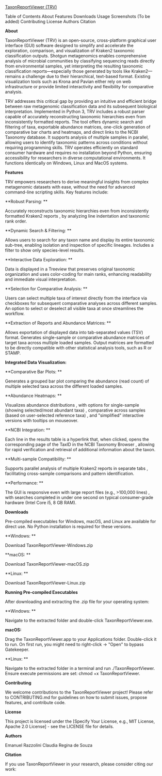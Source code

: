 [TaxonReportViewer (TRV)](https://github.com/erazzolini/taxonreportviewer/blob/main/trv.png)

Table of Contents
About
Features
Downloads
Usage
Screenshots (To be added)
Contributing
License
Authors
Citation


**About**

TaxonReportViewer (TRV) is an open-source, cross-platform graphical user interface (GUI) software designed to simplify and accelerate the exploration, comparison, and visualization of Kraken2 taxonomic classification outputs. Shotgun metagenomics enables comprehensive analysis of microbial communities by classifying sequencing reads directly from environmental samples, yet interpreting the resulting taxonomic classification reports—especially those generated by tools like Kraken2—remains a challenge due to their hierarchical, text-based format. Existing visualization tools such as Krona and Pavian either rely on web infrastructure or provide limited interactivity and flexibility for comparative analysis.


TRV addresses this critical gap by providing an intuitive and efficient bridge between raw metagenomic classification data and its subsequent biological interpretation. Implemented in Python 3, TRV includes a robust parser capable of accurately reconstructing taxonomic hierarchies even from inconsistently formatted reports. The tool offers dynamic search and filtering of taxa, exportable abundance matrices, one-click generation of comparative bar charts and heatmaps, and direct links to the NCBI Taxonomy database. It supports analysis of multiple samples in parallel, allowing users to identify taxonomic patterns across conditions without requiring programming skills. TRV operates efficiently on standard consumer hardware and requires no installation beyond Python, ensuring accessibility for researchers in diverse computational environments. It functions identically on Windows, Linux and MacOS systems.





**Features**

  TRV empowers researchers to derive meaningful insights from complex metagenomic datasets with ease, without the need for advanced command-line scripting skills. Key features include:

**Robust Parsing: **

  Accurately reconstructs taxonomic hierarchies even from inconsistently formatted Kraken2 reports , by analyzing line indentation and taxonomic rank order.

**Dynamic Search & Filtering: **

  Allows users to search for any taxon name and display its entire taxonomic sub-tree, enabling isolation and inspection of specific lineages. Includes a filter to show only species-level results.

**Interactive Data Exploration: **

  Data is displayed in a Treeview that preserves original taxonomic organization and uses color-coding for main ranks, enhancing readability and immediate visual interpretation.

**Selection for Comparative Analysis: **
	
  Users can select multiple taxa of interest directly from the interface via checkboxes for subsequent comparative analyses across different samples. An option to select or deselect all visible taxa at once streamlines the workflow.

**Extraction of Reports and Abundance Matrices: **

  Allows exportation of displayed data into tab-separated values (TSV) format. Generates single-sample or comparative abundance matrices of target taxa across multiple loaded samples. Output matrices are formatted to be directly compatible with other statistical analysis 		tools, such as R or STAMP.


**Integrated Data Visualization:**


**Comparative Bar Plots: **

  Generates a grouped bar plot comparing the abundance (read count) of multiple selected taxa across the different loaded samples.

**Abundance Heatmaps: **

  Visualizes abundance distributions , with options for single-sample (showing selected/most abundant taxa) , comparative across samples (based on user-selected reference taxa) , and "simplified" interactive versions with tooltips on mouseover.

**NCBI Integration: **

  Each line in the results table is a hyperlink that, when clicked, opens the corresponding page of the TaxID in the NCBI Taxonomy Browser , allowing for rapid verification and retrieval of additional information about the taxon.

**Multi-sample Compatibility: **

  Supports parallel analysis of multiple Kraken2 reports in separate tabs , facilitating cross-sample comparisons and pattern identification.




**Performance: **

  The GUI is responsive even with large report files (e.g., >100,000 lines) , with searches completed in under one second on typical consumer-grade hardware (Intel Core i5, 8 GB RAM).

**Downloads**

  Pre-compiled executables for Windows, macOS, and Linux are available for direct use. No Python installation is required for these versions.

**Windows: **

  Download TaxonReportViewer-Windows.zip

**macOS: **

  Download TaxonReportViewer-macOS.zip

**Linux: **

  Download TaxonReportViewer-Linux.zip


**Running Pre-compiled Executables**

  After downloading and extracting the .zip file for your operating system:

**Windows: **

  Navigate to the extracted folder and double-click TaxonReportViewer.exe.


**macOS:**

  Drag the TaxonReportViewer.app to your Applications folder. Double-click it to run. On first run, you might need to right-click -> "Open" to bypass Gatekeeper.


**Linux: **

  Navigate to the extracted folder in a terminal and run ./TaxonReportViewer. Ensure execute permissions are set: chmod +x TaxonReportViewer.


**Contributing**

  We welcome contributions to the TaxonReportViewer project! Please refer to CONTRIBUTING.md for guidelines on how to submit issues, propose features, and contribute code.

**License**

  This project is licensed under the [Specify Your License, e.g., MIT License, Apache 2.0 License] - see the LICENSE file for details.

**Authors**

  Emanuel Razzolini 
	Claudia Regina de Souza 

**Citation**

  If you use TaxonReportViewer in your research, please consider citing our work:


